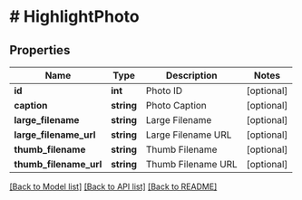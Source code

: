 # # HighlightPhoto

## Properties

Name | Type | Description | Notes
------------ | ------------- | ------------- | -------------
**id** | **int** | Photo ID | [optional]
**caption** | **string** | Photo Caption | [optional]
**large_filename** | **string** | Large Filename | [optional]
**large_filename_url** | **string** | Large Filename URL | [optional]
**thumb_filename** | **string** | Thumb Filename | [optional]
**thumb_filename_url** | **string** | Thumb Filename URL | [optional]

[[Back to Model list]](../../README.md#models) [[Back to API list]](../../README.md#endpoints) [[Back to README]](../../README.md)
